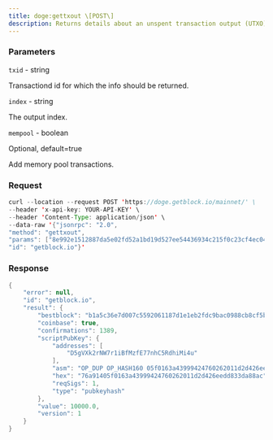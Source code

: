 ```yaml
---
title: doge:gettxout \[POST\]
description: Returns details about an unspent transaction output (UTXO)
---
```


### Parameters


`txid` - string

Transactiond id for which the info should be returned.

`index` - string

The output index.

`mempool` - boolean

Optional, default=true

Add memory pool transactions.

### Request

``` java
curl --location --request POST 'https://doge.getblock.io/mainnet/' \
--header 'x-api-key: YOUR-API-KEY' \
--header 'Content-Type: application/json' \
--data-raw '{"jsonrpc": "2.0",
"method": "gettxout",
"params": ["8e992e1512887da5e02fd52a1bd19d527ee54436934c215f0c23cf4ec04771e7", 0, true],
"id": "getblock.io"}'
```

###  Response

``` java
{
    "error": null,
    "id": "getblock.io",
    "result": {
        "bestblock": "b1a5c36e7d007c5592061187d1e1eb2fdc9bac0988cb8cf5b81be9c3751e4b72",
        "coinbase": true,
        "confirmations": 1389,
        "scriptPubKey": {
            "addresses": [
                "D5gVXk2rNW7r1iBfMzfE77nhC5RdhiMi4u"
            ],
            "asm": "OP_DUP OP_HASH160 05f0163a43999424760262011d2d426eedd833da OP_EQUALVERIFY OP_CHECKSIG",
            "hex": "76a91405f0163a43999424760262011d2d426eedd833da88ac",
            "reqSigs": 1,
            "type": "pubkeyhash"
        },
        "value": 10000.0,
        "version": 1
    }
}
```

